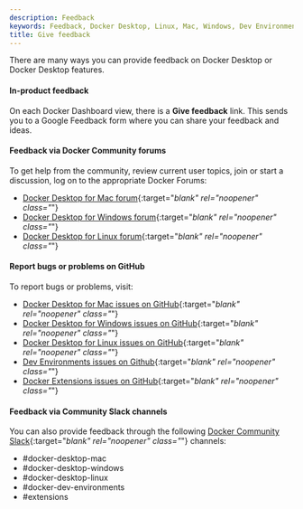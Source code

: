 ```yaml
---
description: Feedback
keywords: Feedback, Docker Desktop, Linux, Mac, Windows, Dev Environments, Extensions, Community forum, bugs, problems, issues
title: Give feedback
---
```


There are many ways you can provide feedback on Docker Desktop or Docker Desktop features.

#### In-product feedback

On each Docker Dashboard view, there is a **Give feedback** link. This sends you to a Google Feedback form where you can share your feedback and ideas.

#### Feedback via Docker Community forums

To get help from the community, review current user topics, join or start a
discussion, log on to the appropriate Docker Forums:

- [Docker Desktop for Mac
forum](https://forums.docker.com/c/docker-for-mac){:target="_blank" rel="noopener" class="_"}
- [Docker Desktop for Windows forum](https://forums.docker.com/c/docker-for-windows){:target="_blank" rel="noopener" class="_"}
- [Docker Desktop for Linux forum](https://forums.docker.com/c/docker-desktop-for-linux/60){:target="_blank" rel="noopener" class="_"}

#### Report bugs or problems on GitHub

To report bugs or problems, visit:
- [Docker Desktop for Mac issues on
GitHub](https://github.com/docker/for-mac/issues){:target="_blank" rel="noopener" class="_"}
- [Docker Desktop for Windows issues on GitHub](https://github.com/docker/for-win/issues){:target="_blank" rel="noopener" class="_"}
- [Docker Desktop for Linux issues on
GitHub](https://github.com/docker/desktop-linux/issues){:target="_blank" rel="noopener" class="_"}
- [Dev Environments issues on Github](https://github.com/docker/dev-environments/issues){:target="_blank" rel="noopener" class="_"}
- [Docker Extensions issues on GitHub](https://github.com/docker/extensions-sdk/issues){:target="_blank" rel="noopener" class="_"}

#### Feedback via Community Slack channels

You can also provide feedback through the following [Docker Community Slack](https://www.docker.com/community/){:target="_blank" rel="noopener" class="_"} channels:

- #docker-desktop-mac
- #docker-desktop-windows
- #docker-desktop-linux
- #docker-dev-environments
- #extensions